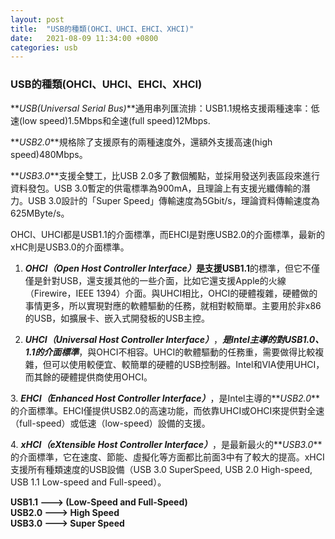 ```yaml
---
layout: post
title:  "USB的種類(OHCI、UHCI、EHCI、XHCI)"
date:   2021-08-09 11:34:00 +0800
categories: usb
---
```


### USB的種類(OHCI、UHCI、EHCI、XHCI)

**_USB(Universal Serial Bus)_**通用串列匯流排：USB1.1規格支援兩種速率：低速(low speed)1.5Mbps和全速(full speed)12Mbps.  

<!--more-->

**_USB2.0_**規格除了支援原有的兩種速度外，還額外支援高速(high speed)480Mbps。  

**_USB3.0_**支援全雙工，比USB 2.0多了數個觸點，並採用發送列表區段來進行資料發包。USB 3.0暫定的供電標準為900mA，且理論上有支援光纖傳輸的潛力。USB 3.0設計的「Super Speed」傳輸速度為5Gbit/s，理論資料傳輸速度為625MByte/s。  

OHCI、UHCI都是USB1.1的介面標準，而EHCI是對應USB2.0的介面標準，最新的xHC則是USB3.0的介面標準。  

1. **_OHCI（Open Host Controller Interface）_**是支援**USB1.1**的標準，但它不僅僅是針對USB，還支援其他的一些介面，比如它還支援Apple的火線（Firewire，IEEE 1394）介面。與UHCI相比，OHCI的硬體複雜，硬體做的事情更多，所以實現對應的軟體驅動的任務，就相對較簡單。主要用於非x86的USB，如擴展卡、嵌入式開發板的USB主控。  
  
2. **_UHCI（Universal Host Controller Interface）_**，**_是Intel主導的對USB1.0、1.1的介面標準_**，與OHCI不相容。UHCI的軟體驅動的任務重，需要做得比較複雜，但可以使用較便宜、較簡單的硬體的USB控制器。Intel和VIA使用UHCI，而其餘的硬體提供商使用OHCI。  

3\. **_EHCI（Enhanced Host Controller Interface）_**，是Intel主導的**_USB2.0_**的介面標準。EHCI僅提供USB2.0的高速功能，而依靠UHCI或OHCI來提供對全速（full-speed）或低速（low-speed）設備的支援。  

4\. **_xHCI（eXtensible Host Controller Interface）_**，是最新最火的**_USB3.0_**的介面標準，它在速度、節能、虛擬化等方面都比前面3中有了較大的提高。xHCI 支援所有種類速度的USB設備（USB 3.0 SuperSpeed, USB 2.0 High-speed, USB 1.1 Low-speed and Full-speed）。  

**USB1.1 ---> (Low-Speed and Full-Speed)**  
**USB2.0 ---> High Speed**  
**USB3.0 ---> Super Speed**

